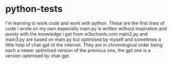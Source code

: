 # python-tests
I'm learning to work code and work with python.
These are the first lines of code i wrote on my own especially main.py is written without inspiration and purely with the knowledge i got from w3schools.com
main2.py and main3.py are based on main.py but optimised by myself and sometimes a little help of chat-gpt ot the internet.
They are in chronological order being each a newer optimised version of the previous one, the gpt one is a version optimised by chat-gpt.
